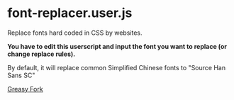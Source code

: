 # font-replacer.user.js

Replace fonts hard coded in CSS by websites.

**You have to edit this userscript and input the font you want to replace (or change replace rules).**

By default, it will replace common Simplified Chinese fonts to "Source Han Sans SC"

[Greasy Fork](https://greasyfork.org/scripts/437944-font-replacer)
